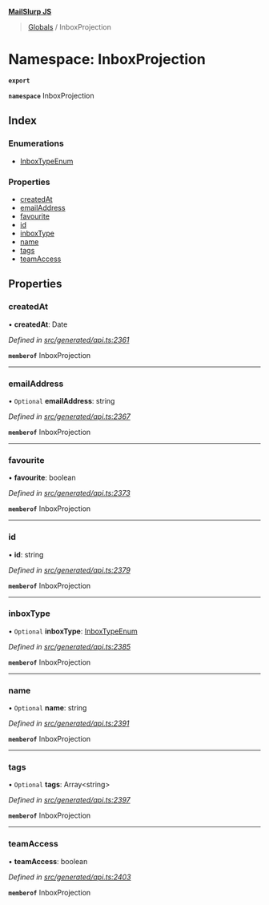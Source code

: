 **[MailSlurp JS](../README.md)**

> [Globals](../README.md) / InboxProjection

# Namespace: InboxProjection

**`export`** 

**`namespace`** InboxProjection

## Index

### Enumerations

* [InboxTypeEnum](../enums/inboxprojection.inboxtypeenum.md)

### Properties

* [createdAt](inboxprojection.md#createdat)
* [emailAddress](inboxprojection.md#emailaddress)
* [favourite](inboxprojection.md#favourite)
* [id](inboxprojection.md#id)
* [inboxType](inboxprojection.md#inboxtype)
* [name](inboxprojection.md#name)
* [tags](inboxprojection.md#tags)
* [teamAccess](inboxprojection.md#teamaccess)

## Properties

### createdAt

•  **createdAt**: Date

*Defined in [src/generated/api.ts:2361](https://github.com/mailslurp/mailslurp-client/blob/85c640b/src/generated/api.ts#L2361)*

**`memberof`** InboxProjection

___

### emailAddress

• `Optional` **emailAddress**: string

*Defined in [src/generated/api.ts:2367](https://github.com/mailslurp/mailslurp-client/blob/85c640b/src/generated/api.ts#L2367)*

**`memberof`** InboxProjection

___

### favourite

•  **favourite**: boolean

*Defined in [src/generated/api.ts:2373](https://github.com/mailslurp/mailslurp-client/blob/85c640b/src/generated/api.ts#L2373)*

**`memberof`** InboxProjection

___

### id

•  **id**: string

*Defined in [src/generated/api.ts:2379](https://github.com/mailslurp/mailslurp-client/blob/85c640b/src/generated/api.ts#L2379)*

**`memberof`** InboxProjection

___

### inboxType

• `Optional` **inboxType**: [InboxTypeEnum](../enums/inboxprojection.inboxtypeenum.md)

*Defined in [src/generated/api.ts:2385](https://github.com/mailslurp/mailslurp-client/blob/85c640b/src/generated/api.ts#L2385)*

**`memberof`** InboxProjection

___

### name

• `Optional` **name**: string

*Defined in [src/generated/api.ts:2391](https://github.com/mailslurp/mailslurp-client/blob/85c640b/src/generated/api.ts#L2391)*

**`memberof`** InboxProjection

___

### tags

• `Optional` **tags**: Array\<string>

*Defined in [src/generated/api.ts:2397](https://github.com/mailslurp/mailslurp-client/blob/85c640b/src/generated/api.ts#L2397)*

**`memberof`** InboxProjection

___

### teamAccess

•  **teamAccess**: boolean

*Defined in [src/generated/api.ts:2403](https://github.com/mailslurp/mailslurp-client/blob/85c640b/src/generated/api.ts#L2403)*

**`memberof`** InboxProjection
